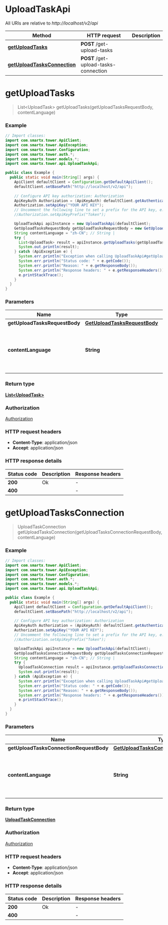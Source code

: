 # UploadTaskApi

All URIs are relative to *http://localhost/v2/api*

Method | HTTP request | Description
------------- | ------------- | -------------
[**getUploadTasks**](UploadTaskApi.md#getUploadTasks) | **POST** /get-upload-tasks | 
[**getUploadTasksConnection**](UploadTaskApi.md#getUploadTasksConnection) | **POST** /get-upload-tasks-connection | 


<a name="getUploadTasks"></a>
# **getUploadTasks**
> List&lt;UploadTask&gt; getUploadTasks(getUploadTasksRequestBody, contentLanguage)



### Example
```java
// Import classes:
import com.smartx.tower.ApiClient;
import com.smartx.tower.ApiException;
import com.smartx.tower.Configuration;
import com.smartx.tower.auth.*;
import com.smartx.tower.models.*;
import com.smartx.tower.api.UploadTaskApi;

public class Example {
  public static void main(String[] args) {
    ApiClient defaultClient = Configuration.getDefaultApiClient();
    defaultClient.setBasePath("http://localhost/v2/api");
    
    // Configure API key authorization: Authorization
    ApiKeyAuth Authorization = (ApiKeyAuth) defaultClient.getAuthentication("Authorization");
    Authorization.setApiKey("YOUR API KEY");
    // Uncomment the following line to set a prefix for the API key, e.g. "Token" (defaults to null)
    //Authorization.setApiKeyPrefix("Token");

    UploadTaskApi apiInstance = new UploadTaskApi(defaultClient);
    GetUploadTasksRequestBody getUploadTasksRequestBody = new GetUploadTasksRequestBody(); // GetUploadTasksRequestBody | 
    String contentLanguage = "zh-CN"; // String | 
    try {
      List<UploadTask> result = apiInstance.getUploadTasks(getUploadTasksRequestBody, contentLanguage);
      System.out.println(result);
    } catch (ApiException e) {
      System.err.println("Exception when calling UploadTaskApi#getUploadTasks");
      System.err.println("Status code: " + e.getCode());
      System.err.println("Reason: " + e.getResponseBody());
      System.err.println("Response headers: " + e.getResponseHeaders());
      e.printStackTrace();
    }
  }
}
```

### Parameters

Name | Type | Description  | Notes
------------- | ------------- | ------------- | -------------
 **getUploadTasksRequestBody** | [**GetUploadTasksRequestBody**](GetUploadTasksRequestBody.md)|  |
 **contentLanguage** | **String**|  | [optional] [default to en-US] [enum: zh-CN, en-US]

### Return type

[**List&lt;UploadTask&gt;**](UploadTask.md)

### Authorization

[Authorization](../README.md#Authorization)

### HTTP request headers

 - **Content-Type**: application/json
 - **Accept**: application/json

### HTTP response details
| Status code | Description | Response headers |
|-------------|-------------|------------------|
**200** | Ok |  -  |
**400** |  |  -  |

<a name="getUploadTasksConnection"></a>
# **getUploadTasksConnection**
> UploadTaskConnection getUploadTasksConnection(getUploadTasksConnectionRequestBody, contentLanguage)



### Example
```java
// Import classes:
import com.smartx.tower.ApiClient;
import com.smartx.tower.ApiException;
import com.smartx.tower.Configuration;
import com.smartx.tower.auth.*;
import com.smartx.tower.models.*;
import com.smartx.tower.api.UploadTaskApi;

public class Example {
  public static void main(String[] args) {
    ApiClient defaultClient = Configuration.getDefaultApiClient();
    defaultClient.setBasePath("http://localhost/v2/api");
    
    // Configure API key authorization: Authorization
    ApiKeyAuth Authorization = (ApiKeyAuth) defaultClient.getAuthentication("Authorization");
    Authorization.setApiKey("YOUR API KEY");
    // Uncomment the following line to set a prefix for the API key, e.g. "Token" (defaults to null)
    //Authorization.setApiKeyPrefix("Token");

    UploadTaskApi apiInstance = new UploadTaskApi(defaultClient);
    GetUploadTasksConnectionRequestBody getUploadTasksConnectionRequestBody = new GetUploadTasksConnectionRequestBody(); // GetUploadTasksConnectionRequestBody | 
    String contentLanguage = "zh-CN"; // String | 
    try {
      UploadTaskConnection result = apiInstance.getUploadTasksConnection(getUploadTasksConnectionRequestBody, contentLanguage);
      System.out.println(result);
    } catch (ApiException e) {
      System.err.println("Exception when calling UploadTaskApi#getUploadTasksConnection");
      System.err.println("Status code: " + e.getCode());
      System.err.println("Reason: " + e.getResponseBody());
      System.err.println("Response headers: " + e.getResponseHeaders());
      e.printStackTrace();
    }
  }
}
```

### Parameters

Name | Type | Description  | Notes
------------- | ------------- | ------------- | -------------
 **getUploadTasksConnectionRequestBody** | [**GetUploadTasksConnectionRequestBody**](GetUploadTasksConnectionRequestBody.md)|  |
 **contentLanguage** | **String**|  | [optional] [default to en-US] [enum: zh-CN, en-US]

### Return type

[**UploadTaskConnection**](UploadTaskConnection.md)

### Authorization

[Authorization](../README.md#Authorization)

### HTTP request headers

 - **Content-Type**: application/json
 - **Accept**: application/json

### HTTP response details
| Status code | Description | Response headers |
|-------------|-------------|------------------|
**200** | Ok |  -  |
**400** |  |  -  |

